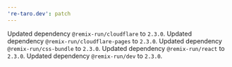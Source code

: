 ```yaml
---
're-taro.dev': patch
---
```


Updated dependency `@remix-run/cloudflare` to `2.3.0`.
Updated dependency `@remix-run/cloudflare-pages` to `2.3.0`.
Updated dependency `@remix-run/css-bundle` to `2.3.0`.
Updated dependency `@remix-run/react` to `2.3.0`.
Updated dependency `@remix-run/dev` to `2.3.0`.
